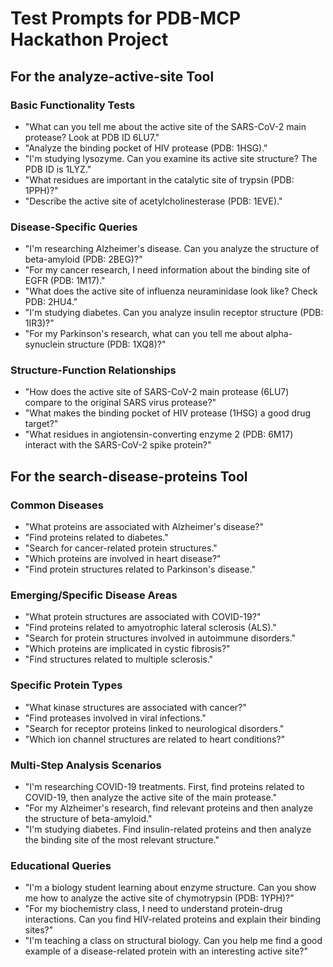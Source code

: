 # Test Prompts for PDB-MCP Hackathon Project

## For the analyze-active-site Tool

### Basic Functionality Tests
- "What can you tell me about the active site of the SARS-CoV-2 main protease? Look at PDB ID 6LU7."
- "Analyze the binding pocket of HIV protease (PDB: 1HSG)."
- "I'm studying lysozyme. Can you examine its active site structure? The PDB ID is 1LYZ."
- "What residues are important in the catalytic site of trypsin (PDB: 1PPH)?"
- "Describe the active site of acetylcholinesterase (PDB: 1EVE)."

### Disease-Specific Queries
- "I'm researching Alzheimer's disease. Can you analyze the structure of beta-amyloid (PDB: 2BEG)?"
- "For my cancer research, I need information about the binding site of EGFR (PDB: 1M17)."
- "What does the active site of influenza neuraminidase look like? Check PDB: 2HU4."
- "I'm studying diabetes. Can you analyze insulin receptor structure (PDB: 1IR3)?"
- "For my Parkinson's research, what can you tell me about alpha-synuclein structure (PDB: 1XQ8)?"

### Structure-Function Relationships
- "How does the active site of SARS-CoV-2 main protease (6LU7) compare to the original SARS virus protease?"
- "What makes the binding pocket of HIV protease (1HSG) a good drug target?"
- "What residues in angiotensin-converting enzyme 2 (PDB: 6M17) interact with the SARS-CoV-2 spike protein?"

## For the search-disease-proteins Tool

### Common Diseases
- "What proteins are associated with Alzheimer's disease?"
- "Find proteins related to diabetes."
- "Search for cancer-related protein structures."
- "Which proteins are involved in heart disease?"
- "Find protein structures related to Parkinson's disease."

### Emerging/Specific Disease Areas
- "What protein structures are associated with COVID-19?"
- "Find proteins related to amyotrophic lateral sclerosis (ALS)."
- "Search for protein structures involved in autoimmune disorders."
- "Which proteins are implicated in cystic fibrosis?"
- "Find structures related to multiple sclerosis."

### Specific Protein Types
- "What kinase structures are associated with cancer?"
- "Find proteases involved in viral infections."
- "Search for receptor proteins linked to neurological disorders."
- "Which ion channel structures are related to heart conditions?"

### Multi-Step Analysis Scenarios
- "I'm researching COVID-19 treatments. First, find proteins related to COVID-19, then analyze the active site of the main protease."
- "For my Alzheimer's research, find relevant proteins and then analyze the structure of beta-amyloid."
- "I'm studying diabetes. Find insulin-related proteins and then analyze the binding site of the most relevant structure."

### Educational Queries
- "I'm a biology student learning about enzyme structure. Can you show me how to analyze the active site of chymotrypsin (PDB: 1YPH)?"
- "For my biochemistry class, I need to understand protein-drug interactions. Can you find HIV-related proteins and explain their binding sites?"
- "I'm teaching a class on structural biology. Can you help me find a good example of a disease-related protein with an interesting active site?"